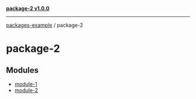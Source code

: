 [**package-2 v1.0.0**](index.md)

***

[packages-example](../packages.md) / package-2

# package-2

## Modules

- [module-1](module-1/index.md)
- [module-2](module-2/index.md)
